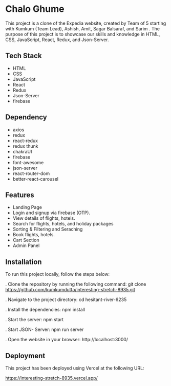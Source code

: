 <h1>Chalo Ghume</h1>

<p>This project is a clone of the Expedia website, created by Team of 5 starting with Kumkum (Team Lead), Ashish, Amit, Sagar Balsaraf, and Sarim . The purpose of this project is to showcase our skills and knowledge in HTML, CSS, JavaScript, React, Redux, and Json-Server.<p>


<h2>Tech Stack</h2>

- HTML
- CSS
- JavaScript
- React
- Redux
- Json-Server
- firebase


<h2>Dependency</h2>

- axios
- redux
- react-redux
- redux thunk
- chakraUI
- firebase
- font-awesome
- json-server
- react-router-dom
- better-react-carousel

<h2>Features</h2>

- Landing Page
- Login and signup via firebase (OTP).
- View details of flights, hotels.
- Search for flights, hotels, and holiday packages
- Sorting & Filtering and Seraching
- Book flights, hotels.
- Cart Section
- Admin Panel

<h2>Installation</h2>

To run this project locally, follow the steps below:

. Clone the repository by running the following command:
git clone https://github.com/kumkumdutta/interesting-stretch-8935.git

. Navigate to the project directory:
cd hesitant-river-6235

. Install the dependencies:
npm install

. Start the server:
npm start

. Start JSON- Server:
npm run server

. Open the website in your browser:
http://localhost:3000/


<h2>Deployment</h2>

This project has been deployed using Vercel at the following URL:

https://interesting-stretch-8935.vercel.app/


